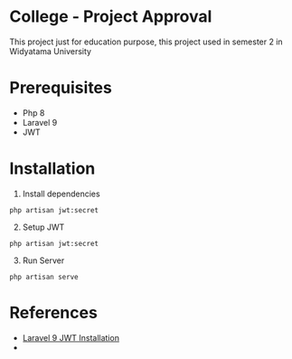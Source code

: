 # College - Project Approval

This project just for education purpose, this project used in semester 2 in Widyatama University

# Prerequisites

- Php 8
- Laravel 9
- JWT

# Installation

1. Install dependencies

```shell
php artisan jwt:secret 
```

2. Setup JWT

```shell
php artisan jwt:secret
```

3. Run Server

```shell
php artisan serve
```

# References

- [Laravel 9 JWT Installation](https://blog.logrocket.com/implementing-jwt-authentication-laravel-9/)
- 
